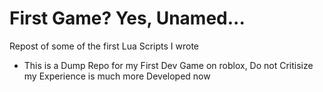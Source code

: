 # First Game? Yes, Unamed...
Repost of some of the first Lua Scripts I wrote

- This is a Dump Repo for my First Dev Game on roblox, Do not Critisize my Experience is much more Developed now
